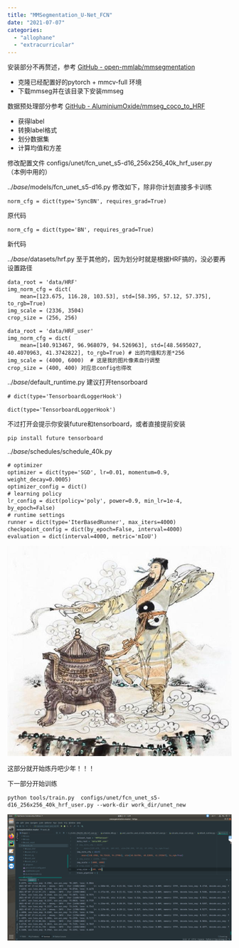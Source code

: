 ```yaml
---
title: "MMSegmentation_U-Net_FCN"
date: "2021-07-07"
categories: 
  - "allophane"
  - "extracurricular"
---
```


安装部分不再赘述，参考 [GitHub - open-mmlab/mmsegmentation](https://github.com/open-mmlab/mmsegmentation)

- 克隆已经配置好的pytorch + mmcv-full 环境
- 下载mmseg并在该目录下安装mmseg

数据预处理部分参考 [GitHub - AluminiumOxide/mmseg\_coco\_to\_HRF](https://github.com/AluminiumOxide/mmseg_coco_to_HRF)

- 获得label
- 转换label格式
- 划分数据集
- 计算均值和方差

修改配置文件 configs/unet/fcn\_unet\_s5-d16\_256x256\_40k\_hrf\_user.py  
（本例中用的）

../_base_/models/fcn\_unet\_s5-d16.py 修改如下，除非你计划直接多卡训练

```
norm_cfg = dict(type='SyncBN', requires_grad=True)
```

原代码

```
norm_cfg = dict(type='BN', requires_grad=True)
```

新代码

../_base_/datasets/hrf.py 至于其他的，因为划分时就是根据HRF搞的，没必要再设置路径

```
data_root = 'data/HRF'
img_norm_cfg = dict(
    mean=[123.675, 116.28, 103.53], std=[58.395, 57.12, 57.375], to_rgb=True)
img_scale = (2336, 3504)
crop_size = (256, 256)
```

```
data_root = 'data/HRF_user'
img_norm_cfg = dict(
    mean=[140.913467, 96.968079, 94.526963], std=[48.5695027, 40.4070963, 41.3742822], to_rgb=True) # 出的均值和方差*256
img_scale = (4000, 6000)  # 这是我的图片像素自行调整
crop_size = (400, 400) 对应总config也得改
```

../_base_/default\_runtime.py 建议打开tensorboard

```
# dict(type='TensorboardLoggerHook')
```

```
dict(type='TensorboardLoggerHook')
```

不过打开会提示你安装future和tensorboard，或者直接提前安装

```
pip install future tensorboard 
```

../_base_/schedules/schedule\_40k.py

```
# optimizer
optimizer = dict(type='SGD', lr=0.01, momentum=0.9, weight_decay=0.0005)
optimizer_config = dict()
# learning policy
lr_config = dict(policy='poly', power=0.9, min_lr=1e-4, by_epoch=False)
# runtime settings
runner = dict(type='IterBasedRunner', max_iters=4000)
checkpoint_config = dict(by_epoch=False, interval=4000)
evaluation = dict(interval=4000, metric='mIoU')
```

![](images/炼丹.jpeg)

这部分就开始炼丹吧少年！！！

下一部分开始训练

```
python tools/train.py  configs/unet/fcn_unet_s5-d16_256x256_40k_hrf_user.py --work-dir work_dir/unet_new
```

![](images/image-17.png)
